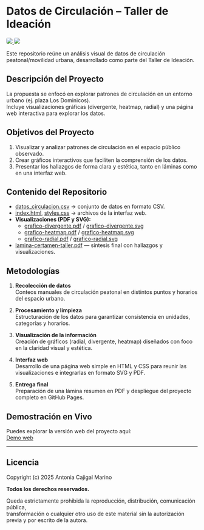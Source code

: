 # Datos de Circulación – Taller de Ideación

<p>
  <a href="#">
    <img src="https://img.shields.io/badge/Proyecto%20Académico-TALLER-blueviolet" style="border-radius:4px">
  </a>
  <a href="#">
    <img src="https://img.shields.io/badge/Licencia-Todos%20los%20derechos%20reservados-red" style="border-radius:4px">
  </a>
</p>

Este repositorio reúne un análisis visual de datos de circulación peatonal/movilidad urbana, desarrollado como parte del Taller de Ideación.


## Descripción del Proyecto
La propuesta se enfocó en explorar patrones de circulación en un entorno urbano (ej. plaza Los Dominicos).  
Incluye visualizaciones gráficas (divergente, heatmap, radial) y una página web interactiva para explorar los datos.


## Objetivos del Proyecto
1. Visualizar y analizar patrones de circulación en el espacio público observado.  
2. Crear gráficos interactivos que faciliten la comprensión de los datos.  
3. Presentar los hallazgos de forma clara y estética, tanto en láminas como en una interfaz web.  


## Contenido del Repositorio
- [datos_circulacion.csv](./datos_circulacion.csv) → conjunto de datos en formato CSV.  
- [index.html](./index.html), [styles.css](./styles.css) → archivos de la interfaz web.  
- **Visualizaciones (PDF y SVG):**  
  - [grafico-divergente.pdf](./grafico-divergente.pdf) / [grafico-divergente.svg](./grafico-divergente.svg)  
  - [grafico-heatmap.pdf](./grafico-heatmap.pdf) / [grafico-heatmap.svg](./grafico-heatmap.svg)  
  - [grafico-radial.pdf](./grafico-radial.pdf) / [grafico-radial.svg](./grafico-radial.svg)  
- [lamina-certamen-taller.pdf](./lamina-certamen-taller.pdf) — síntesis final con hallazgos y visualizaciones.


## Metodologías
1. **Recolección de datos**  
   Conteos manuales de circulación peatonal en distintos puntos y horarios del espacio urbano.  

2. **Procesamiento y limpieza**  
   Estructuración de los datos para garantizar consistencia en unidades, categorías y horarios.  

3. **Visualización de la información**  
   Creación de gráficos (radial, divergente, heatmap) diseñados con foco en la claridad visual y estética.  

4. **Interfaz web**  
   Desarrollo de una página web simple en HTML y CSS para reunir las visualizaciones e integrarlas en formato SVG y PDF.  

5. **Entrega final**  
   Preparación de una lámina resumen en PDF y despliegue del proyecto completo en GitHub Pages.  


## Demostración en Vivo

Puedes explorar la versión web del proyecto aquí:  
[Demo web](https://antomarinooo.github.io/datos-circulacion-taller-ideacion/)


---

## Licencia

Copyright (c) 2025 Antonia Cajigal Marino  

**Todos los derechos reservados.**  

Queda estrictamente prohibida la reproducción, distribución, comunicación pública,  
transformación o cualquier otro uso de este material sin la autorización previa y por escrito de la autora.
